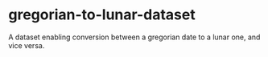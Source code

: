 # gregorian-to-lunar-dataset
A dataset enabling conversion between a gregorian date to a lunar one, and vice versa.
